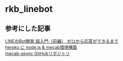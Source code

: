 # rkb_linebot
## 参考にした記事
[LINEのBot開発 超入門（前編） ゼロから応答ができるまで](https://qiita.com/nkjm/items/38808bbc97d6927837cd)  
[heroku に node.js & mecab環境構築](https://gist.github.com/i2key/c9c97c27783e10201b6f1e93f0186d27)  
[mecab-async GitHubリポジトリ](https://github.com/hecomi/node-mecab-async)
